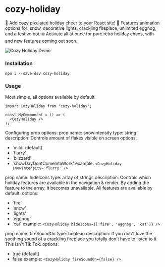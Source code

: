 # cozy-holiday

🎁 Add cozy pixelated holiday cheer to your React site!
🎄 Features animation options for: snow, decorative lights, crackling fireplace, unlimited eggnog, and a festive boi.
❄️ Activate all at once for pure retro holiday chaos, with and new features coming out soon.


![Cozy Holiday Demo](https://j.gifs.com/5Qwrmx.gif)


### Installation

```
npm i --save-dev cozy-holiday
```


### Usage

Most simple, all options available by default:
```
import CozyHoliday from 'cozy-holiday';

const MyComponent = () => (
  <CozyHoliday />
);
```

Configuring prop options:
  prop name: snowIntensity
  type: string
  description: Controls amount of flakes visible on screen
  options:
  - 'mild' (default)
  - 'flurry'
  - 'blizzard'
  - 'snowDayDontComeIntoWork'
  example: ```<CozyHoliday snowIntensity='flurry' />```


  prop name: hideIcons
  type: array of strings
  description: Controls which holiday features are available in the navigation & render. By adding the feature to the array, it becomes unavailable. All features are available by default.
  options:
  - 'fire'
  - 'snow'
  - 'lights'
  - 'eggnog'
  - 'cat'
  example: ```<CozyHoliday hideIcons={['fire', 'eggnog', 'cat']} />```


  prop name: fireSoundOn
  type: boolean
  description: If you don't love the soothing sound of a crackling fireplace you totally don't have to listen to it. This isn't Tik Tok.
  options:
  - true (default)
  - false
  example: ```<CozyHoliday fireSoundOn={false} />```
  
